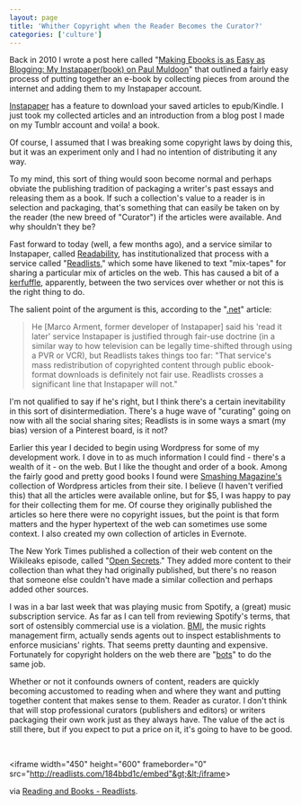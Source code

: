 ```yaml
---
layout: page
title: 'Whither Copyright when the Reader Becomes the Curator?'
categories: ['culture']
---
```

Back in 2010 I wrote a post here called "<a title="Making Ebooks is as Easy as Blogging: My Instapaper(book) on Paul Muldoon" href="http://ageofsand.budparr.com/Book Futurism/making-ebooks-is-as-easy-as-blogging/">Making Ebooks is as Easy as Blogging: My Instapaper(book) on Paul Muldoon</a>" that outlined a fairly easy process of putting together an e-book by collecting pieces from around the internet and adding them to my Instapaper account.

<a title="Instapaper" href="http://www.instapaper.com/">Instapaper</a> has a feature to download your saved articles to epub/Kindle. I just took my collected articles and an introduction from a blog post I made on my Tumblr account and voila! a book.

Of course, I assumed that I was breaking some copyright laws by doing this, but it was an experiment only and I had no intention of distributing it any way.

To my mind, this sort of thing would soon become normal and perhaps obviate the publishing tradition of packaging a writer's past essays and releasing them as a book. If such a collection's value to a reader is in selection and packaging, that's something that can easily be taken on by the reader (the new breed of "Curator") if the articles were available. And why shouldn't they be?

Fast forward to today (well, a few months ago), and a service similar to Instapaper, called <a title="Readability" href="http://readability.com">Readability</a>, has institutionalized that process with a service called "<a title="Readlists" href="http://readlists.com/">Readlists</a>," which some have likened to text "mix-tapes" for sharing a particular mix of articles on the web. This has caused a bit of a <a href="http://www.netmagazine.com/features/readlists-debate-ebook-repackaging-splits-industry">kerfuffle</a>, apparently, between the two services over whether or not this is the right thing to do.

The salient point of the argument is this, according to the "<a href="http://www.netmagazine.com/features/readlists-debate-ebook-repackaging-splits-industry">.net</a>" article:

> He [Marco Arment, former developer of Instapaper] said his 'read it later' service Instapaper is justified through fair-use doctrine (in a similar way to how television can be legally time-shifted through using a PVR or VCR), but Readlists takes things too far: "That service's mass redistribution of copyrighted content through public ebook-format downloads is definitely not fair use. Readlists crosses a significant line that Instapaper will not."

I'm not qualified to say if he's right, but I think there's a certain inevitability in this sort of disintermediation. There's a huge wave of "curating" going on now with all the social sharing sites; Readlists is in some ways a smart (my bias) version of a Pinterest board, is it not?

Earlier this year I decided to begin using Wordpress for some of my development work. I dove in to as much information I could find - there's a wealth of it - on the web. But I like the thought and order of a book. Among the fairly good and pretty good books I found were <a href="https://shop.smashingmagazine.com/ebooks/?pk_campaign=smashing-magazine-ebooks-tab">Smashing Magazine's</a> collection of Wordpress articles from their site. I believe (I haven't verified this) that all the articles were available online, but for $5, I was happy to pay for their collecting them for me. Of course they originally published the articles so here there were no copyright issues, but the point is that form matters and the hyper hypertext of the web can sometimes use some context. I also created my own collection of articles in Evernote.

The New York Times published a collection of their web content on the Wikileaks episode, called "<a title="Open Secrets" href="http://www.nytimes.com/opensecrets/">Open Secrets</a>." They added more content to their collection than what they had originally published, but there's no reason that someone else couldn't have made a similar collection and perhaps added other sources.

I was in a bar last week that was playing music from Spotify, a (great) music subscription service. As far as I can tell from reviewing Spotify's terms, that sort of ostensibly commercial use is a violation. <a href="http://www.bmi.com/">BMI</a>, the music rights management firm, actually sends agents out to inspect establishments to enforce musicians' rights. That seems pretty daunting and expensive. Fortunately for copyright holders on the web there are "<a href="http://en.wikipedia.org/wiki/Internet_bot">bots</a>" to do the same job.

Whether or not it confounds owners of content, readers are quickly becoming accustomed to reading when and where they want and putting together content that makes sense to them. Reader as curator. I don't think that will stop professional curators (publishers and editors) or writers packaging their own work just as they always have. The value of the act is still there, but if you expect to put a price on it, it's going to have to be good.

&nbsp;

&lt;iframe width="450" height="600" frameborder="0" src="http://readlists.com/184bbd1c/embed"&gt;&lt;/iframe&gt;

via <a href="http://readlists.com/184bbd1c/">Reading and Books - Readlists</a>.